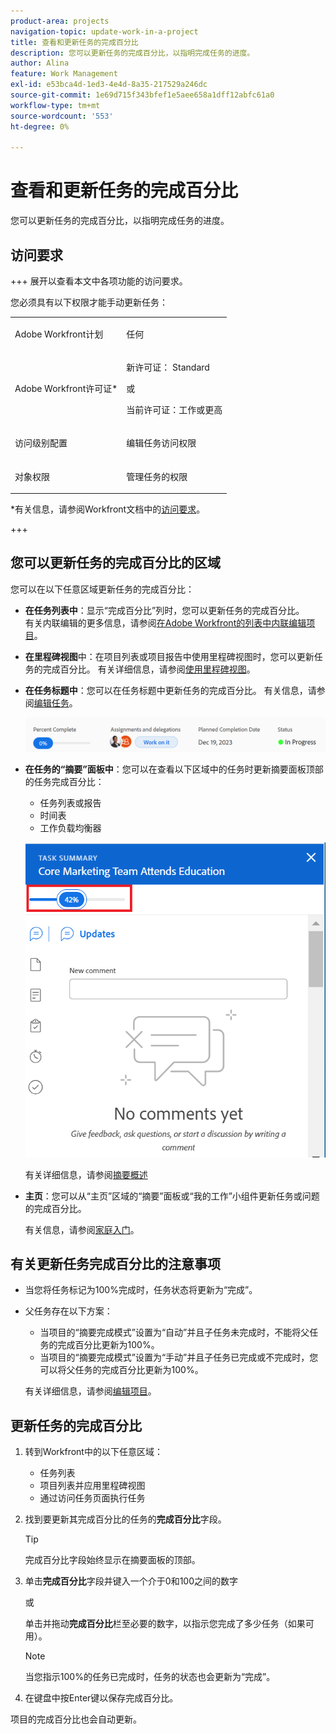```yaml
---
product-area: projects
navigation-topic: update-work-in-a-project
title: 查看和更新任务的完成百分比
description: 您可以更新任务的完成百分比，以指明完成任务的进度。
author: Alina
feature: Work Management
exl-id: e53bca4d-1ed3-4e4d-8a35-217529a246dc
source-git-commit: 1e69d715f343bfef1e5aee658a1dff12abfc61a0
workflow-type: tm+mt
source-wordcount: '553'
ht-degree: 0%

---
```


# 查看和更新任务的完成百分比

<!--Audited:01/2024-->

您可以更新任务的完成百分比，以指明完成任务的进度。

## 访问要求

+++ 展开以查看本文中各项功能的访问要求。

您必须具有以下权限才能手动更新任务：

<table style="table-layout:auto"> 
 <col> 
 <col> 
 <tbody> 
  <tr> 
   <td role="rowheader">Adobe Workfront计划</td> 
   <td> <p>任何</p> </td> 
  </tr> 
  <tr> 
   <td role="rowheader">Adobe Workfront许可证*</td> 
   <td> <p>新许可证： Standard</p> 
   或
   <p>当前许可证：工作或更高</p>
   </td> 
  </tr> 
  <tr> 
   <td role="rowheader">访问级别配置</td> 
   <td> <p>编辑任务访问权限</p> </td> 
  </tr> 
  <tr> 
   <td role="rowheader">对象权限</td> 
   <td> <p>管理任务的权限</p>  </td> 
  </tr> 
 </tbody> 
</table>

*有关信息，请参阅Workfront文档中的[访问要求](/help/quicksilver/administration-and-setup/add-users/access-levels-and-object-permissions/access-level-requirements-in-documentation.md)。

+++

## 您可以更新任务的完成百分比的区域

您可以在以下任意区域更新任务的完成百分比：

* **在任务列表中**：显示“完成百分比”列时，您可以更新任务的完成百分比。\
  有关内联编辑的更多信息，请参阅[在Adobe Workfront的列表中内联编辑项目](../../../workfront-basics/navigate-workfront/use-lists/inline-edit-objects.md)。

* **在里程碑视图**&#x200B;中：在项目列表或项目报告中使用里程碑视图时，您可以更新任务的完成百分比。 有关详细信息，请参阅[使用里程碑视图](../../../reports-and-dashboards/reports/reporting-elements/use-milestone-view.md)。

<!--only in legacy commenting: 
* **As you update the task**:  You can update the percent complete option of a task when adding an update to the task.

  >[!IMPORTANT]
  >
  >This option displays only after you enable the Show Percent Complete option.  
  >To enable the percent complete update bar for tasks, do the following:   
  >
  >1. Go to the **Main** menu>your name>**More** icon next to your name >**Edit** > select **Show percent complete on update status**.   
  >![](assets/show-percent-complete-toggle-in-user-profile-350x243.png)  >-->

* **在任务标题中**：您可以在任务标题中更新任务的完成百分比。 有关信息，请参阅[编辑任务](../../tasks/manage-tasks/edit-tasks.md)。

  ![](assets/nwe-updatetaskpercentinheader-350x54.png)

* **在任务的“摘要”面板中**：您可以在查看以下区域中的任务时更新摘要面板顶部的任务完成百分比：

   * 任务列表或报告
   * 时间表
   * 工作负载均衡器

  ![](assets/update-percent-complete-in-task-summary-highlighted.png)

  有关详细信息，请参阅[摘要概述](/help/quicksilver/workfront-basics/the-new-workfront-experience/summary-overview.md)

* **主页**：您可以从“主页”区域的“摘要”面板或“我的工作”小组件更新任务或问题的完成百分比。

  有关信息，请参阅[家庭入门](/help/quicksilver/workfront-basics/using-home/using-the-home-area/get-started-with-home.md)。

## 有关更新任务完成百分比的注意事项

* 当您将任务标记为100%完成时，任务状态将更新为“完成”。
* 父任务存在以下方案：
   * 当项目的“摘要完成模式”设置为“自动”并且子任务未完成时，不能将父任务的完成百分比更新为100%。
   * 当项目的“摘要完成模式”设置为“手动”并且子任务已完成或不完成时，您可以将父任务的完成百分比更新为100%。

  有关详细信息，请参阅[编辑项目](../manage-projects/edit-projects.md)。

## 更新任务的完成百分比

1. 转到Workfront中的以下任意区域：

   * 任务列表
   * 项目列表并应用里程碑视图
   * 通过访问任务页面执行任务
1. 找到要更新其完成百分比的任务的&#x200B;**完成百分比**&#x200B;字段。

   >[!TIP]
   >
   >  完成百分比字段始终显示在摘要面板的顶部。


1. 单击&#x200B;**完成百分比**&#x200B;字段并键入一个介于0和100之间的数字

   或

   单击并拖动&#x200B;**完成百分比**&#x200B;栏至必要的数字，以指示您完成了多少任务（如果可用）。

   >[!NOTE]
   >
   >当您指示100%的任务已完成时，任务的状态也会更新为“完成”。


1. 在键盘中按Enter键以保存完成百分比。

项目的完成百分比也会自动更新。

